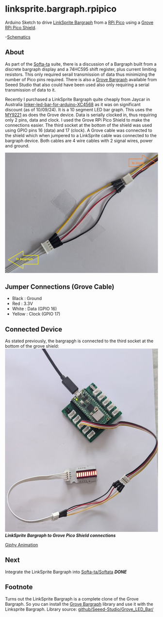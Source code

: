 # linksprite.bargraph.rpipico
Arduino Sketch to drive [LinkSprite Bargraph](https://wiki.linksprite.com/index.php?title=LED_Bar&oldid=4543) from a [RPi Pico](https://www.raspberrypi.com/documentation/microcontrollers/pico-series.html) using a [Grove RPi Pico Shield](https://www.seeedstudio.com/Grove-Shield-for-Pi-Pico-v1-0-p-4846.html).

-[Schematics](https://s3.amazonaws.com/linksprite/LinkerKit/LED+Bar.pdf)

## About

As part of the [Softa-ta](https://github.com/djaus2/Soft-ata) suite, there is a discussion of a Bargraph built from
a discrete bargraph display and a 74HC595 shift register, plus current limiting resistors. This only required serail transmission of data thus 
minimizing the number of Pico pins required.
There is also a [Grove Bargraph](https://wiki.seeedstudio.com/Grove-LED_Bar/) available from Seeed Studio that also could have been used also
only requiring a serial transmission of data to it.

Recently I purchased a LinkSprite Bargraph quite cheaply from Jaycar in Australia [linker-led-bar-for-arduino-XC4568](https://www.jaycar.com.au/linker-led-bar-for-arduino/p/XC4568) as it was on significant discount (as of 10/09/24). 
It is a 10 segment LED bar graph. This uses the [MY9221](http://www.my-semi.com/file/MY9221_BF_0.7.pdf) as does the Grove device. 
Data is serially clocked in, thus requiring only 2 pins, data and clock.
I used the Grove RPi Pico Shield to make the connections easier. 
The third socket at the bottom of the shield was used using GPIO pins 16 (data) and 17 (clock).
A Grove cable was connected to the shield which when jumpered to a LinkSprite cable was connected to the bargraph device. 
Both cables are 4 wire cables with 2 signal wires, power and ground.

![Cable Jumpers](images/cable-jumpers.jpg)

## Jumper Connections (Grove Cable)

  - Black  : Ground
  - Red    : 3.3V
  - White  : Data (GPIO 16)
  - Yellow : Clock (GPIO 17)

## Connected Device

As stated previously, the bargrapgh is connected to the third socket at the bottom of the grove shield:  
![LinkSprint Bargrapgh - Grove](images/PXL_20240910_063944336.jpg)  
***LinkSprite Bargraph to Grove Pico Shield connections***

[Giphy Animation](https://giphy.com/embed/YMj0oajD5xOegzI72A)

## Next

Integrate the LinkSprite Bargraph into [Softa-ta/Softata](https://github.com/djaus2/Soft-ata) ***DONE***

## Footnote

Turns out the LinkSprite Bargraph is a complete clone of the Grove Bargraph.
So you can install the [Grove Bargraph](https://wiki.seeedstudio.com/Grove-LED_Bar/) library and use it with the Linksprite Bargraph.
Library source: [github/Seeed-Studio/Grove_LED_Bar/](https://github.com/Seeed-Studio/Grove_LED_Bar)
